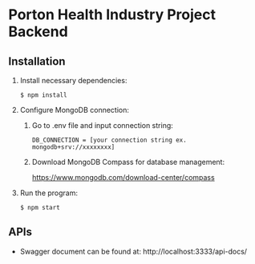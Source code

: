 # Porton Health Industry Project Backend

## Installation
  1. Install necessary dependencies:  
  
     ```$ npm install```
     
  2. Configure MongoDB connection:
  
     1. Go to .env file and input connection string:  
     
        ```DB_CONNECTION = [your connection string ex. mongodb+srv://xxxxxxxx]```
        
     2. Download MongoDB Compass for database management: 
     
        https://www.mongodb.com/download-center/compass
     
  3. Run the program:  
  
     ```$ npm start```

## APIs
- Swagger document can be found at: http://localhost:3333/api-docs/
